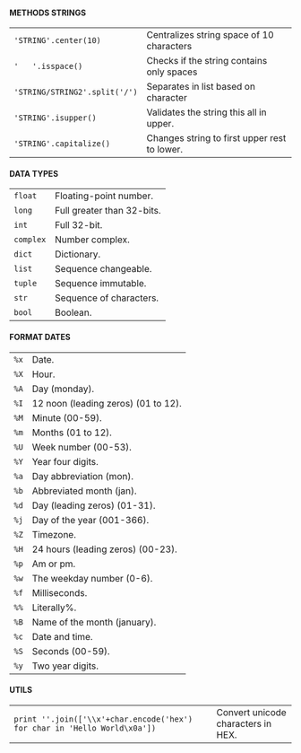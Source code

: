 #### METHODS STRINGS
|||
|-|-|
`'STRING'.center(10)`|Centralizes string space of 10 characters
`'   '.isspace()`|Checks if the string contains only spaces
`'STRING/STRING2'.split('/')`|Separates in list based on character
`'STRING'.isupper()`|Validates the string this all in upper.
`'STRING'.capitalize()`|Changes string to first upper rest to lower.
#### DATA TYPES
|||
|-|-|
`float`|Floating-point number.
`long`|Full greater than 32-bits.
`int`|Full 32-bit.
`complex`|Number complex.
`dict`|Dictionary.
`list`|Sequence changeable.
`tuple`|Sequence immutable.
`str`|Sequence of characters.
`bool`|Boolean.
#### FORMAT DATES
|||
|-|-|
`%x`|Date.
`%X`|Hour.
`%A`|Day (monday).
`%I`|12 noon (leading zeros) (01 to 12).
`%M`|Minute (00-59).
`%m`|Months (01 to 12).
`%U`|Week number (00-53).
`%Y`|Year four digits.
`%a`|Day abbreviation (mon).
`%b`|Abbreviated month (jan).
`%d`|Day (leading zeros) (01-31).
`%j`|Day of the year (001-366).
`%Z`|Timezone.
`%H`|24 hours (leading zeros) (00-23).
`%p`|Am or pm.
`%w`|The weekday number (0-6).
`%f`|Milliseconds.
`%%`|Literally%.
`%B`|Name of the month (january).
`%c`|Date and time.
`%S`|Seconds (00-59).
`%y`|Two year digits.
#### UTILS
|||
|-|-|
`print ''.join(['\\x'+char.encode('hex') for char in 'Hello World\x0a'])`|Convert unicode characters in HEX.
